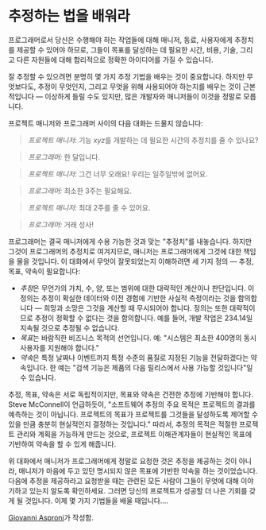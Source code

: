 # 추정하는 법을 배워라

프로그래머로서 당신은 수행해야 하는 작업들에 대해 매니저, 동료, 사용자에게 추정치를 제공할 수 있어야 하므로, 그들이 목표를 달성하는 데 필요한 시간, 비용, 기술, 그리고 다른 자원들에 대해 합리적으로 정확한 아이디어를 가질 수 있습니다.

잘 추정할 수 있으려면 분명히 몇 가지 추정 기법을 배우는 것이 중요합니다. 하지만 무엇보다도, 추정이 무엇인지, 그리고 무엇을 위해 사용되어야 하는지를 배우는 것이 근본적입니다 — 이상하게 들릴 수도 있지만, 많은 개발자와 매니저들이 이것을 정말로 모릅니다.

프로젝트 매니저와 프로그래머 사이의 다음 대화는 드물지 않습니다:

> *프로젝트 매니저:* 기능 *xyz*를 개발하는 데 필요한 시간의 추정치를 줄 수 있나요?

> *프로그래머:* 한 달입니다.

> *프로젝트 매니저:* 그건 너무 오래요! 우리는 일주일밖에 없어요.

> *프로그래머:* 최소한 3주는 필요해요.

> *프로젝트 매니저:* 최대 2주를 줄 수 있어요.

> *프로그래머:* 거래 성사!

프로그래머는 결국 매니저에게 수용 가능한 것과 맞는 "추정치"를 내놓습니다. 하지만 그것이 프로그래머의 추정치로 여겨지므로, 매니저는 프로그래머에게 그것에 대한 책임을 물을 것입니다. 이 대화에서 무엇이 잘못되었는지 이해하려면 세 가지 정의 — 추정, 목표, 약속이 필요합니다:

- *추정*은 무언가의 가치, 수, 양, 또는 범위에 대한 대략적인 계산이나 판단입니다. 이 정의는 추정이 확실한 데이터와 이전 경험에 기반한 사실적 측정이라는 것을 함의합니다 — 희망과 소망은 그것을 계산할 때 무시되어야 합니다. 정의는 또한 대략적이므로 추정이 정확할 수 없다는 것을 함의합니다. 예를 들어, 개발 작업은 234.14일 지속될 것으로 추정될 수 없습니다.
- *목표*는 바람직한 비즈니스 목적의 선언입니다. 예: "시스템은 최소한 400명의 동시 사용자를 지원해야 합니다."
- *약속*은 특정 날짜나 이벤트까지 특정 수준의 품질로 지정된 기능을 전달하겠다는 약속입니다. 한 예는 "검색 기능은 제품의 다음 릴리스에서 사용 가능할 것입니다"일 수 있습니다.

추정, 목표, 약속은 서로 독립적이지만, 목표와 약속은 건전한 추정에 기반해야 합니다. Steve McConnell이 언급하듯이, "소프트웨어 추정의 주요 목적은 프로젝트의 결과를 예측하는 것이 아닙니다. 프로젝트의 목표가 프로젝트를 그것들을 달성하도록 제어할 수 있을 만큼 충분히 현실적인지 결정하는 것입니다." 따라서, 추정의 목적은 적절한 프로젝트 관리와 계획을 가능하게 만드는 것으로, 프로젝트 이해관계자들이 현실적인 목표에 기반하여 약속을 할 수 있게 해줍니다.

위 대화에서 매니저가 프로그래머에게 정말로 요청한 것은 추정을 제공하는 것이 아니라, 매니저가 마음에 두고 있던 명시되지 않은 목표에 기반한 약속을 하는 것이었습니다. 다음에 추정을 제공하라고 요청받을 때는 관련된 모든 사람이 그들이 무엇에 대해 이야기하고 있는지 알도록 확인하세요. 그러면 당신의 프로젝트가 성공할 더 나은 기회를 갖게 될 것입니다. 이제 몇 가지 기법들을 배울 때입니다....

[Giovanni Asproni](http://programmer.97things.oreilly.com/wiki/index.php/Giovanni_Asproni)가 작성함.